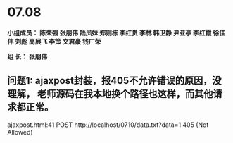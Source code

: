 # **07.08**

**小组成员： 陈荣强 张朋伟 陆凤妹  郑则栋 李红贵 李林 韩卫静 尹亚亭 李红霞  徐佳伟  刘彪  高展飞 李策  文君豪 钱广荣**

**组       长： 张朋伟**


## 问题1: ajaxpost封装，报405不允许错误的原因，没理解， 老师源码在我本地换个路径也这样，而其他请求都正常。
ajaxpost.html:41 POST http://localhost/0710/data.txt?data=1 405 (Not Allowed)
